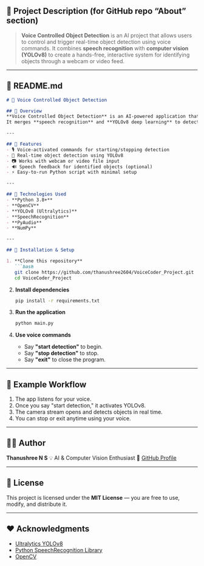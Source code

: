 ## 🧠 **Project Description (for GitHub repo “About” section)**

> **Voice Controlled Object Detection** is an AI project that allows users to control and trigger real-time object detection using voice commands.
> It combines **speech recognition** with **computer vision (YOLOv8)** to create a hands-free, interactive system for identifying objects through a webcam or video feed.

---

## 📄 **README.md**

````markdown
# 🎤 Voice Controlled Object Detection

## 🧩 Overview
**Voice Controlled Object Detection** is an AI-powered application that enables users to control an object detection system using **voice commands**.  
It merges **speech recognition** and **YOLOv8 deep learning** to detect and label objects in real time — all hands-free.

---

## 🚀 Features
- 🎙️ Voice-activated commands for starting/stopping detection  
- 🧠 Real-time object detection using YOLOv8  
- 📷 Works with webcam or video file input  
- 🔊 Speech feedback for identified objects (optional)  
- ⚡ Easy-to-run Python script with minimal setup  

---

## 🧠 Technologies Used
- **Python 3.8+**
- **OpenCV**
- **YOLOv8 (Ultralytics)**
- **SpeechRecognition**
- **PyAudio**
- **NumPy**

---

## 🧰 Installation & Setup

1. **Clone this repository**
   ```bash
   git clone https://github.com/thanushree2604/VoiceCoder_Project.git
   cd VoiceCoder_Project
````

2. **Install dependencies**

   ```bash
   pip install -r requirements.txt
   ```

3. **Run the application**

   ```bash
   python main.py
   ```

4. **Use voice commands**

   * Say **"start detection"** to begin.
   * Say **"stop detection"** to stop.
   * Say **"exit"** to close the program.

---

## 📸 Example Workflow

1. The app listens for your voice.
2. Once you say "start detection," it activates YOLOv8.
3. The camera stream opens and detects objects in real time.
4. You can stop or exit anytime using your voice.

---

## 🧑‍💻 Author

**Thanushree N S**
💡 AI & Computer Vision Enthusiast
🔗 [GitHub Profile](https://github.com/thanushree2604)

---

## 📜 License

This project is licensed under the **MIT License** — you are free to use, modify, and distribute it.

---

## ❤️ Acknowledgments

* [Ultralytics YOLOv8](https://github.com/ultralytics/ultralytics)
* [Python SpeechRecognition Library](https://pypi.org/project/SpeechRecognition/)
* [OpenCV](https://opencv.org/)

